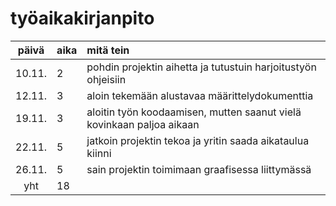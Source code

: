# työaikakirjanpito 

| päivä | aika | mitä tein  |
| :----:|:-----| :-----|
| 10.11. | 2    | pohdin projektin aihetta ja tutustuin harjoitustyön ohjeisiin |
| 12.11. | 3    | aloin tekemään alustavaa määrittelydokumenttia |
| 19.11.   | 3   | aloitin työn koodaamisen, mutten saanut vielä kovinkaan paljoa aikaan| 
| 22.11.  | 5   | jatkoin projektin tekoa ja yritin saada aikataulua kiinni| 
| 26.11.   | 5   | sain projektin toimimaan graafisessa liittymässä | 
| yht   | 18  | | 
